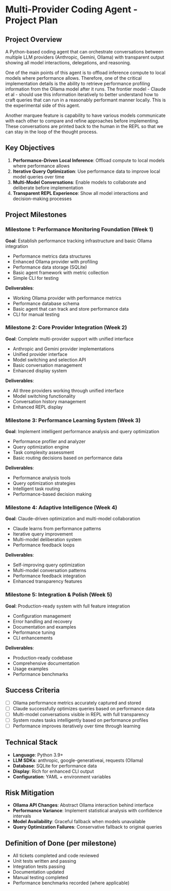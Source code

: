 # Multi-Provider Coding Agent - Project Plan

## Project Overview
A Python-based coding agent that can orchestrate conversations between multiple LLM providers (Anthropic, Gemini, Ollama) with transparent output showing all model interactions, delegations, and reasoning.

One of the main points of this agent is to offload inference compute to local models where performance allows. Therefore, one of the critical implementation details is the ability to retrieve performance profiling information from the Ollama model after it runs. The frontier model - Claude et al - should use this information iteratively to better understand how to craft queries that can run in a reasonably performant manner locally. This is the experimental side of this agent.

Another marquee feature is capability to have various models communicate with each other to compare and refine approaches before implementing. These conversations are printed back to the human in the REPL so that we can stay in the loop of the thought process.

## Key Objectives
1. **Performance-Driven Local Inference**: Offload compute to local models where performance allows
2. **Iterative Query Optimization**: Use performance data to improve local model queries over time
3. **Multi-Model Conversations**: Enable models to collaborate and deliberate before implementation
4. **Transparent REPL Experience**: Show all model interactions and decision-making processes

## Project Milestones

### Milestone 1: Performance Monitoring Foundation (Week 1)
**Goal**: Establish performance tracking infrastructure and basic Ollama integration
- Performance metrics data structures
- Enhanced Ollama provider with profiling
- Performance data storage (SQLite)
- Basic agent framework with metric collection
- Simple CLI for testing

**Deliverables**: 
- Working Ollama provider with performance metrics
- Performance database schema
- Basic agent that can track and store performance data
- CLI for manual testing

### Milestone 2: Core Provider Integration (Week 2)
**Goal**: Complete multi-provider support with unified interface
- Anthropic and Gemini provider implementations
- Unified provider interface
- Model switching and selection API
- Basic conversation management
- Enhanced display system

**Deliverables**:
- All three providers working through unified interface
- Model switching functionality
- Conversation history management
- Enhanced REPL display

### Milestone 3: Performance Learning System (Week 3)
**Goal**: Implement intelligent performance analysis and query optimization
- Performance profiler and analyzer
- Query optimization engine
- Task complexity assessment
- Basic routing decisions based on performance data

**Deliverables**:
- Performance analysis tools
- Query optimization strategies
- Intelligent task routing
- Performance-based decision making

### Milestone 4: Adaptive Intelligence (Week 4)
**Goal**: Claude-driven optimization and multi-model collaboration
- Claude learns from performance patterns
- Iterative query improvement
- Multi-model deliberation system
- Performance feedback loops

**Deliverables**:
- Self-improving query optimization
- Multi-model conversation patterns
- Performance feedback integration
- Enhanced transparency features

### Milestone 5: Integration & Polish (Week 5)
**Goal**: Production-ready system with full feature integration
- Configuration management
- Error handling and recovery
- Documentation and examples
- Performance tuning
- CLI enhancements

**Deliverables**:
- Production-ready codebase
- Comprehensive documentation
- Usage examples
- Performance benchmarks

## Success Criteria
- [ ] Ollama performance metrics accurately captured and stored
- [ ] Claude successfully optimizes queries based on performance data
- [ ] Multi-model conversations visible in REPL with full transparency
- [ ] System routes tasks intelligently based on performance profiles
- [ ] Performance improves iteratively over time through learning

## Technical Stack
- **Language**: Python 3.9+
- **LLM SDKs**: anthropic, google-generativeai, requests (Ollama)
- **Database**: SQLite for performance data
- **Display**: Rich for enhanced CLI output
- **Configuration**: YAML + environment variables

## Risk Mitigation
- **Ollama API Changes**: Abstract Ollama interaction behind interface
- **Performance Variance**: Implement statistical analysis with confidence intervals
- **Model Availability**: Graceful fallback when models unavailable
- **Query Optimization Failures**: Conservative fallback to original queries

## Definition of Done (per milestone)
- All tickets completed and code reviewed
- Unit tests written and passing
- Integration tests passing
- Documentation updated
- Manual testing completed
- Performance benchmarks recorded (where applicable)
